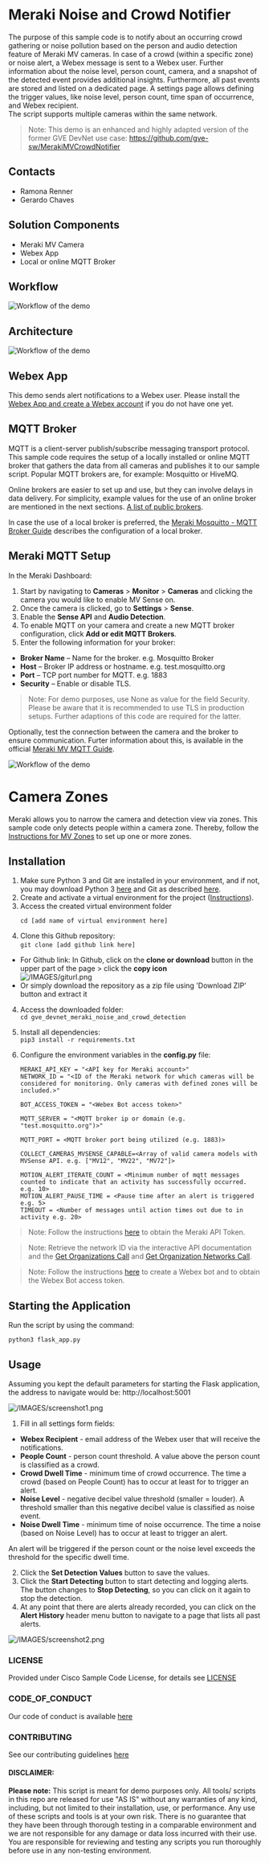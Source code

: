 # Meraki Noise and Crowd Notifier

The purpose of this sample code is to notify about an occurring crowd gathering or noise pollution based on the person and audio detection feature of Meraki MV cameras. 
In case of a crowd (within a specific zone) or noise alert, a Webex message is sent to a Webex user. Further information about the noise level, person count, camera, and a snapshot of the detected event provides additional insights. Furthermore, all past events are stored and listed on a dedicated page. A settings page allows defining the trigger values, like noise level, person count, time span of occurrence, and Webex recipient.  
The script supports multiple cameras within the same network.

> Note: This demo is an enhanced and highly adapted version of the former GVE DevNet use case: https://github.com/gve-sw/MerakiMVCrowdNotifier


## Contacts
* Ramona Renner
* Gerardo Chaves


## Solution Components
* Meraki MV Camera
* Webex App
* Local or online MQTT Broker


## Workflow

![Workflow of the demo](IMAGES/workflow.png)


## Architecture

![Workflow of the demo](IMAGES/arch.png)


## Webex App

This demo sends alert notifications to a Webex user. Please install the [Webex App and create a Webex account](https://www.webex.com/downloads.html) if you do not have one yet.


## MQTT Broker

MQTT is a client-server publish/subscribe messaging transport protocol. This sample code requires the setup of a locally installed or online MQTT broker that gathers the data from all cameras and publishes it to our sample script. Popular MQTT brokers are, for example: Mosquitto or HiveMQ.

Online brokers are easier to set up and use, but they can involve delays in data delivery. For simplicity, example values for the use of an online broker are mentioned in the next sections. [A list of public brokers](https://github.com/mqtt/mqtt.org/wiki/public_brokers).

In case the use of a local broker is preferred, the [Meraki Mosquitto - MQTT Broker Guide](https://developer.cisco.com/meraki/mv-sense/#!mqtt/mosquitto--mqtt-broker) describes the configuration of a local broker.


## Meraki MQTT Setup

In the Meraki Dashboard:

1. Start by navigating to **Cameras** > **Monitor** > **Cameras** and clicking the camera you would like to enable MV Sense on.
2. Once the camera is clicked, go to **Settings** > **Sense**.
3. Enable the **Sense API** and **Audio Detection**.
4. To enable MQTT on your camera and create a new MQTT broker configuration, click **Add or edit MQTT Brokers**.
5. Enter the following information for your broker:

* **Broker Name** – Name for the broker. e.g. Mosquitto Broker
* **Host** – Broker IP address or hostname. e.g. test.mosquitto.org
* **Port** – TCP port number for MQTT. e.g. 1883
* **Security** – Enable or disable TLS.
> Note: For demo purposes, use None as value for the field Security. Please be aware that it is recommended to use TLS in production setups. Further adaptions of this code are required for the latter.   

Optionally, test the connection between the camera and the broker to ensure communication.
Furter information about this, is available in the official [Meraki MV MQTT Guide](https://developer.cisco.com/meraki/mv-sense/#!mqtt/configuring-mqtt-in-the-dashboard).

![Workflow of the demo](IMAGES/MQTT_dashboard.png)


# Camera Zones

Meraki allows you to narrow the camera and detection view via zones. This sample code only detects people within a camera zone. Thereby, follow the [Instructions for MV Zones](https://developer.cisco.com/meraki/mv-sense/#!zones) to set up one or more zones. 


## Installation

1. Make sure Python 3 and Git are installed in your environment, and if not, you may download Python 3 [here](https://www.python.org/downloads/) and Git as described [here](https://git-scm.com/book/en/v2/Getting-Started-Installing-Git).
2. Create and activate a virtual environment for the project ([Instructions](https://docs.python.org/3/tutorial/venv.html)).
3. Access the created virtual environment folder
    ```
    cd [add name of virtual environment here] 
    ```
4. Clone this Github repository:  
  ```git clone [add github link here]```
  * For Github link: 
      In Github, click on the **clone or download** button in the upper part of the page > click the **copy icon**  
      ![/IMAGES/giturl.png](/IMAGES/giturl.png)
  * Or simply download the repository as a zip file using 'Download ZIP' button and extract it
4. Access the downloaded folder:  
    ```cd gve_devnet_meraki_noise_and_crowd_detection```

5. Install all dependencies:  
  ```pip3 install -r requirements.txt```


6. Configure the environment variables in the **config.py** file:  
      
    ```
    MERAKI_API_KEY = "<API key for Meraki account>"
    NETWORK_ID = "<ID of the Meraki network for which cameras will be considered for monitoring. Only cameras with defined zones will be included.>"

    BOT_ACCESS_TOKEN = "<Webex Bot access token>"

    MQTT_SERVER = "<MQTT broker ip or domain (e.g. "test.mosquitto.org")>"

    MQTT_PORT = <MQTT broker port being utilized (e.g. 1883)>

    COLLECT_CAMERAS_MVSENSE_CAPABLE=<Array of valid camera models with MVSense API. e.g. ["MV12", "MV22", "MV72"]>

    MOTION_ALERT_ITERATE_COUNT = <Minimum number of mqtt messages counted to indicate that an activity has successfully occurred. e.g. 10>
    MOTION_ALERT_PAUSE_TIME = <Pause time after an alert is triggered e.g. 5>
    TIMEOUT = <Number of messages until action times out due to in activity e.g. 20>
    ``` 
> Note: Follow the instructions [here](https://developer.cisco.com/meraki/api/#!authorization/obtaining-your-meraki-api-key) to obtain the Meraki API Token.

> Note: Retrieve the network ID via the interactive API documentation and the [Get Organizations Call](https://developer.cisco.com/meraki/api-v1/#!get-organizations) and [Get Organization Networks Call](https://developer.cisco.com/meraki/api-v1/get-organization-networks/).

> Note: Follow the instructions [here](https://developer.webex.com/docs/bots) to create a Webex bot and to obtain the Webex Bot access token. 


## Starting the Application

Run the script by using the command:
```
python3 flask_app.py
```

## Usage

Assuming you kept the default parameters for starting the Flask application, the address to navigate would be: http://localhost:5001

![/IMAGES/screenshot1.png](/IMAGES/screenshot1.png)

1. Fill in all settings form fields:
* **Webex Recipient** - email address of the Webex user that will receive the notifications.
* **People Count** - person count threshold. A value above the person count is classified as a crowd. 
* **Crowd Dwell Time** - minimum time of crowd occurrence. The time a crowd (based on People Count) has to occur at least for to trigger an alert.
* **Noise Level** - negative decibel value threshold (smaller = louder). A threshold smaller than this negative decibel value is classified as noise event. 
* **Noise Dwell Time** - minimum time of noise occurrence. The time a noise (based on Noise Level) has to occur at least to trigger an alert.

An alert will be triggered if the person count or the noise level exceeds the threshold for the specific dwell time.

2. Click the **Set Detection Values** button to save the values.    
3. Click the **Start Detecting** button to start detecting and logging alerts. The button changes to **Stop Detecting**, so you can click on it again to stop the detection. 
4. At any point that there are alerts already recorded, you can click on the **Alert History** header menu button to navigate to a page that lists all past alerts. 

![/IMAGES/screenshot2.png](/IMAGES/screenshot2.png)

### LICENSE

Provided under Cisco Sample Code License, for details see [LICENSE](LICENSE.md)

### CODE_OF_CONDUCT

Our code of conduct is available [here](CODE_OF_CONDUCT.md)

### CONTRIBUTING

See our contributing guidelines [here](CONTRIBUTING.md)

#### DISCLAIMER:
<b>Please note:</b> This script is meant for demo purposes only. All tools/ scripts in this repo are released for use "AS IS" without any warranties of any kind, including, but not limited to their installation, use, or performance. Any use of these scripts and tools is at your own risk. There is no guarantee that they have been through thorough testing in a comparable environment and we are not responsible for any damage or data loss incurred with their use.
You are responsible for reviewing and testing any scripts you run thoroughly before use in any non-testing environment.